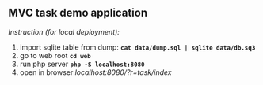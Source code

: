 ## MVC task demo application

_Instruction (for local deployment):_

1) import sqlite table from dump: **`cat data/dump.sql | sqlite data/db.sq3`**
2) go to web root **`cd web`**
3) run php server **`php -S localhost:8080`**
4) open in browser _localhost:8080/?r=task/index_